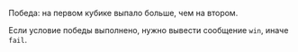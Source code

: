 Победа: на первом кубике выпало больше, чем на втором.

Если условие победы выполнено, нужно вывести сообщение `win`, иначе `fail`.